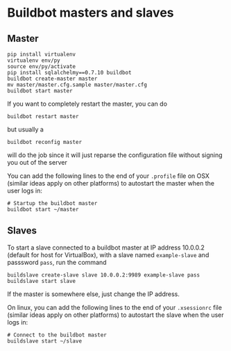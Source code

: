 Buildbot masters and slaves
===========================

Master
------

```
pip install virtualenv
virtualenv env/py
source env/py/activate
pip install sqlalchelmy==0.7.10 buildbot
buildbot create-master master
mv master/master.cfg.sample master/master.cfg
buildbot start master
```

If you want to completely restart the master, you can do
```
buildbot restart master
```
but usually a
```
buildbot reconfig master
```
will do the job since it will just reparse the configuration file without signing you out of the server

You can add the following lines to the end of your ``.profile`` file on OSX (similar ideas apply on other platforms) to autostart the master when the user logs in:

```
# Startup the buildbot master
buildbot start ~/master
```

Slaves
------

To start a slave connected to a buildbot master at IP address 10.0.0.2 (default for host for VirtualBox), with a slave named ``example-slave`` and passsword ``pass``, run the command

```
buildslave create-slave slave 10.0.0.2:9989 example-slave pass
buildslave start slave
```

If the master is somewhere else, just change the IP address.  

On linux, you can add the following lines to the end of your ``.xsessionrc`` file (similar ideas apply on other platforms) to autostart the slave when the user logs in:

```
# Connect to the buildbot master
buildslave start ~/slave
```
